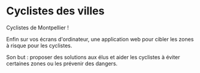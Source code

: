 Cyclistes des villes
========

Cyclistes de Montpellier !

Enfin sur vos écrans d'ordinateur, une application web pour cibler les zones à risque pour les cyclistes. 

Son but : proposer des solutions aux élus et aider les cyclistes à éviter certaines zones ou les prévenir des dangers.
